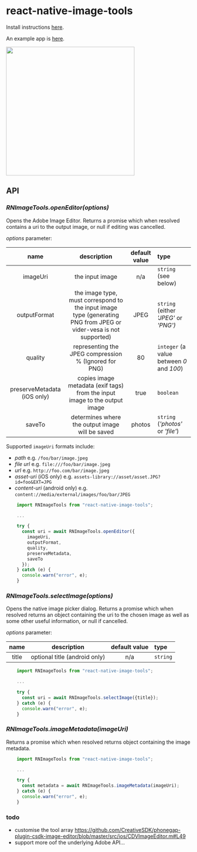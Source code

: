 # react-native-image-tools

Install instructions [here](./docs/install.md).

An example app is [here](https://github.com/npomfret/rn-image-tools-example).

<img src="docs/demo.gif" width="350">

## API

### _RNImageTools.openEditor(options)_

Opens the Adobe Image Editor.  Returns a promise which when resolved contains a uri to the output image, or null if editing was cancelled.

_options_ parameter:

| name | description | default value | type |
| :---: | :---: | :---: | :--- |
| imageUri | the input image | n/a | `string` (see below)|
| outputFormat | the image type, must correspond to the input image type (generating PNG from JPEG or vider-vesa is not supported) | JPEG | `string` (either _'JPEG'_ or _'PNG')_ |
| quality | representing the JPEG compression % (Ignored for PNG) | 80 | `integer` (a value between _0_ and _100_) |
| preserveMetadata (iOS only) | copies image metadata (exif tags) from the input image to the output image | true | `boolean` |
| saveTo | determines where the output image will be saved | photos | `string` (_'photos'_ or _'file'_) |

Supported `imageUri` formats include:
 * _path_ e.g. `/foo/bar/image.jpeg`
 * _file url_ e.g. `file:///foo/bar/image.jpeg`
 * _url_ e.g. `http://foo.com/bar/image.jpeg`
 * _asset-uri_ (iOS only) e.g. `assets-library://asset/asset.JPG?id=foo&EXT=JPG`
 * _content-uri_ (android only) e.g. `content://media/external/images/foo/bar/JPEG`
 
```javascript
    import RNImageTools from "react-native-image-tools";

    ...    

    try {
      const uri = await RNImageTools.openEditor({
        imageUri,
        outputFormat,
        quality,
        preserveMetadata,
        saveTo
      });
    } catch (e) {
      console.warn("error", e);
    }
```

### _RNImageTools.selectImage(options)_

Opens the native image picker dialog. Returns a promise which when resolved returns an object containing the uri to the chosen image as well as some other useful information, or null if cancelled.

_options_ parameter:

| name | description | default value | type |
| :---: | :---: | :---: | :--- |
| title | optional title (android only) | n/a | `string` |

```javascript
    import RNImageTools from "react-native-image-tools";

    ...    

    try {
      const uri = await RNImageTools.selectImage({title});
    } catch (e) {
      console.warn("error", e);
    }
```

### _RNImageTools.imageMetadata(imageUri)_

Returns a promise which when resolved returns object containing the image metadata.

```javascript
    import RNImageTools from "react-native-image-tools";

    ...    

    try {
      const metadata = await RNImageTools.imageMetadata(imageUri);
    } catch (e) {
      console.warn("error", e);
    }
```

### todo

 * customise the tool array https://github.com/CreativeSDK/phonegap-plugin-csdk-image-editor/blob/master/src/ios/CDVImageEditor.m#L49
 * support more oof the underlying Adobe API...  